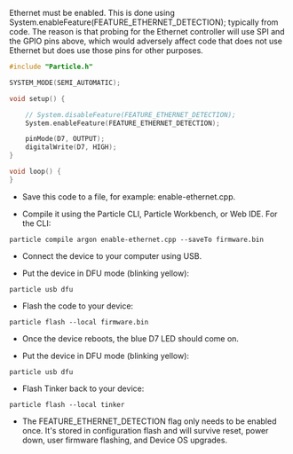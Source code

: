 Ethernet must be enabled. This is done using System.enableFeature(FEATURE_ETHERNET_DETECTION); typically from code. The reason is that probing for the Ethernet controller will use SPI and the GPIO pins above, which would adversely affect code that does not use Ethernet but does use those pins for other purposes.

```cpp
#include "Particle.h"

SYSTEM_MODE(SEMI_AUTOMATIC);

void setup() {

	// System.disableFeature(FEATURE_ETHERNET_DETECTION);
	System.enableFeature(FEATURE_ETHERNET_DETECTION);

	pinMode(D7, OUTPUT);
	digitalWrite(D7, HIGH);
}

void loop() {
}

```

- Save this code to a file, for example: enable-ethernet.cpp.

- Compile it using the Particle CLI, Particle Workbench, or Web IDE. For the CLI:

```
particle compile argon enable-ethernet.cpp --saveTo firmware.bin
```

- Connect the device to your computer using USB.

- Put the device in DFU mode (blinking yellow):

```
particle usb dfu
```

- Flash the code to your device:

```
particle flash --local firmware.bin
```

- Once the device reboots, the blue D7 LED should come on.

- Put the device in DFU mode (blinking yellow):

```
particle usb dfu
```

- Flash Tinker back to your device:

```
particle flash --local tinker
```

- The FEATURE_ETHERNET_DETECTION flag only needs to be enabled once. It's stored in configuration flash and will survive reset, power down, user firmware flashing, and Device OS upgrades.
